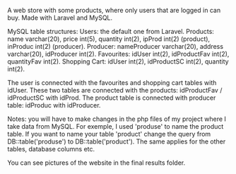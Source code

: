 A web store with some products, where only users that are logged in can buy. Made with Laravel and MySQL.

MySQL table structures: Users: the default one from Laravel. Products: name varchar(20), price int(5), quantity int(2), ipProd int(2) (product), inProduc int(2) (producer). Producer: nameProducer varchar(20), address varchar(20), idProducer int(2). Favourites: idUser int(2), idProductFav int(2), quantityFav int(2). Shopping Cart: idUser int(2), idProductSC int(2), quantity int(2).

The user is connected with the favourites and shopping cart tables with idUser. These two tables are connected with the products: idProductFav / idProductSC with idProd. The product table is connected with producer table: idProduc with idProducer.

Notes: you will have to make changes in the php files of my project where I take data from MySQL. For exemple, I used 'produse' to name the product table. If you want to name your table 'product' change the query from DB::table('produse') to DB::table('product'). The same applies for the other tables, database columns etc.

You can see pictures of the website in the final results folder.
